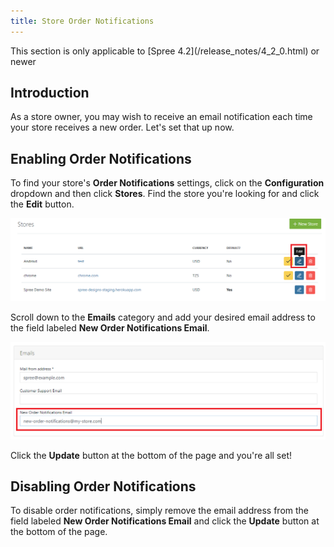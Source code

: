 ```yaml
---
title: Store Order Notifications
---
```


<alert kind="warning">
  This section is only applicable to [Spree 4.2](/release_notes/4_2_0.html) or newer
</alert>

## Introduction

As a store owner, you may wish to receive an email notification each time your store receives a new order. Let's set that up now.

## Enabling Order Notifications

To find your store's **Order Notifications** settings, click on the **Configuration** dropdown and then click **Stores**. Find the store you're looking for and click the **Edit** button.

![Admin: Stores List with Edit Button Highlighted](../../../images/user/config/admin_stores_index_edit_action_hlighted.png)

Scroll down to the **Emails** category and add your desired email address to the field labeled **New Order Notifications Email**.

![Admin: Store Emails Group](../../../images/user/config/admin_stores_form_emails_group.png)

Click the **Update** button at the bottom of the page and you're all set!

## Disabling Order Notifications

To disable order notifications, simply remove the email address from the field labeled **New Order Notifications Email** and click the **Update** button at the bottom of the page.
